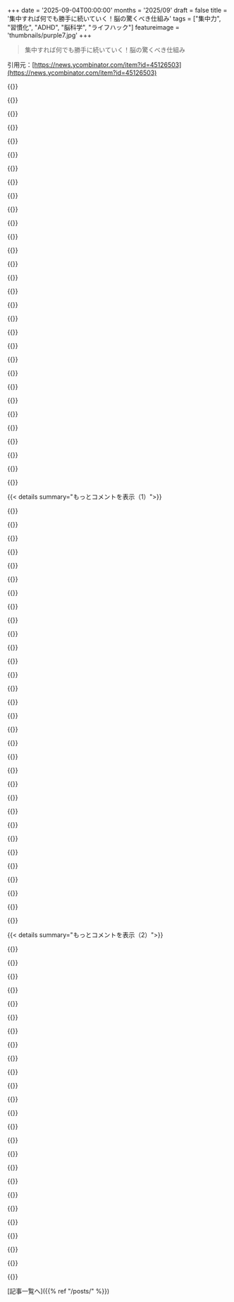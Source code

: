 +++
date = '2025-09-04T00:00:00'
months = '2025/09'
draft = false
title = '集中すれば何でも勝手に続いていく！脳の驚くべき仕組み'
tags = ["集中力", "習慣化", "ADHD", "脳科学", "ライフハック"]
featureimage = 'thumbnails/purple7.jpg'
+++

> 集中すれば何でも勝手に続いていく！脳の驚くべき仕組み

引用元：[https://news.ycombinator.com/item?id=45126503](https://news.ycombinator.com/item?id=45126503)




{{<matomeQuote body="記事は予想外だったけど良かったよ。精神医学はよく知らないけど、脳の化学反応の話は自分の経験と合う感じ。「とりあえず5分だけやってみよう、ダメならやめていいよ」って自分に言い聞かせるトリックを思い出したな。そしたら大体、そのまま続けたくなるんだよね。" userName="causal" createdAt="2025/09/04 13:51:56" color="#ff5c5c">}}




{{<matomeQuote body="「5分だけ集中して、嫌ならやめる」っていうトリックは、ADHDの管理に役立ってるよ。もちろん、その5分を始めるのがそもそも大変なんだけど、薬を飲んでる時はできる。簡単にやめられるって思うとすごい効果があって、5分過ぎると大抵そのまま続けちゃうんだ。" userName="thewebguyd" createdAt="2025/09/04 14:32:39" color="#38d3d3">}}




{{<matomeQuote body="それでうまくいけばいいけど、「5分できたら、やりたいから続けてる」って基準だと、俺は文字通り何もやりたくないってことになっちゃうな。正直、最近（この1ヶ月）医者と話してちゃんと治療を始めたばかりで、まだ薬の量を調整してる段階だよ。" userName="mhurron" createdAt="2025/09/04 15:05:02" color="#ff5733">}}




{{<matomeQuote body="もう一つ考えるべきなのは、薬を飲み始めたら、新しいスキルをたくさん身につける必要があるってことだよ。ADHDの薬を飲み始めた時、「うわー、集中できる！」って思ったのに、全力で間違ったことに集中しちゃったのを覚えてるな。" userName="jnovek" createdAt="2025/09/04 16:07:55" color="#ff33a1">}}




{{<matomeQuote body="どうやったらADHDって診断されるの？姉が最近40代で診断されたんだけど（別の国だけどね）、もしかして俺もADHDなのかなって。誰に聞いたらいいか分からないし、オンラインのクイズって全部何かを売りつけようとしてるみたいでさ。" userName="abustamam" createdAt="2025/09/04 20:50:56" color="">}}




{{<matomeQuote body="それは面白いね。俺は薬なしでもハイパーフォーカスは全然できるんだ。集中する対象を選ぶのが難しくて、それを解決するために薬を飲んでるよ。" userName="sotix" createdAt="2025/09/04 17:06:44" color="#ff33a1">}}




{{<matomeQuote body="オンラインのクイズを受けて、医者に話したら、医者もオンラインのクイズをしてくれて、Adderallを処方されたよ。Adderallが自分にとってどういう意味を持つのか理解するのに1年半かかったけど、すごく役立ってる。俺は40歳で、あんな刺激剤は初めてだった！高揚感には気を付けて。しばらく量が多すぎて最初は良かったんだけど、週末はダウンしちゃった。今は量を減らして、効きすぎないようにしてるよ。マインドフルネスとセルフコントロールが大事だね。" userName="SequoiaHope" createdAt="2025/09/04 21:09:27" color="#ff5733">}}




{{<matomeQuote body="「全然できる」って言うのは、いつでも好きな時にハイパーフォーカスを引き起こせるってことだと思うよ。俺の経験では、一番やりたくない時に、一番やりたくないことでそれが起きるんだ。" userName="gtirloni" createdAt="2025/09/04 18:21:05" color="#38d3d3">}}




{{<matomeQuote body="ありがとう！俺はマインドフルネスとセルフコントロールができてるって思いたいけど、もしかしたら自分を過大評価してるかもしれないな。" userName="abustamam" createdAt="2025/09/04 22:20:14" color="">}}




{{<matomeQuote body="アデロールは正直、結構トリッキーだったな。何が起きてるのか気づくのに時間がかかったよ。スタートアップで新しい仕事に就いてから、約一年経ってやっと使用パターンが問題になったんだ。今は毎日同じ時間に同じ量を飲むってのが俺の黄金ルールだよ。前は忙しい日に増やしてて、寝不足になったり、週末が最悪になるくらい気分が落ち込んだりしてたんだ。でもここ数か月、毎日量を守ってるから、すごく調子がいいんだ。このシンプルな指針と君の意識があれば、きっとうまくいくさ。" userName="SequoiaHope" createdAt="2025/09/05 02:05:47" color="#ff33a1">}}




{{<matomeQuote body="「行動がモチベーションの前に来る。」この言葉、俺の家ではもうミームになってるんだ。モチベーションがないときに「よし、それやっちゃえば、モチベーションも湧いてくるぞ！」って言えるから、すごく良いショートカットになるんだよね。" userName="mrexroad" createdAt="2025/09/04 15:36:54" color="#ff33a1">}}




{{<matomeQuote body="ビデオゲームは集中して楽しむのが好きなんだ。Clair Obscur Expedition 33みたいな客観的に面白いゲームもあるけど、ロード中にスマホでニュースとかHN見ちゃうんだよね。ゲーム自体は楽しんでるんだけど、集中してないから体験を損ねてる気がする。映画やTVではセカンドスクリーニングしないようにしてるし、結構できてるんだけどな。みんなやってるけど、俺はソロゲーだとやっちゃうから、なんだかモヤモヤするんだ。このコメント書いてたら、ADHDだって自己診断しちゃった気分だよ。" userName="abustamam" createdAt="2025/09/04 20:49:20" color="#ff5733">}}




{{<matomeQuote body="何年も前の話なんだけど、教授の友人がいてね。ある日、「段落を20回読んでも全然覚えられない。苦痛で戦いみたいだ」って相談したんだ。そしたら彼が「著者がなぜその内容を学ぶのに人生を費やしたのか、何に魅了されたのか、って視点で読んでみろ」って言ってくれたんだ。この視点の転換で、俺の世界はガラッと変わったよ。" userName="_boffin_" createdAt="2025/09/05 00:01:13" color="#38d3d3">}}




{{<matomeQuote body="それは俺の三番目の文と矛盾してる気がするな。ハイパーフォーカスって、何を集中するか選ぶことじゃないだろ。俺が言いたかったのは、ADHDは集中力の問題じゃなくて、何に集中するかを選ぶのが問題なんだ、ってことさ。" userName="sotix" createdAt="2025/09/05 12:32:18" color="">}}




{{<matomeQuote body="ドーパミンが快楽じゃなくて「未来の快楽を予測する」っていう現代の理解を、誰かがやっと正しく説明してくれて超嬉しいよ！快楽の化学物質は、側坐核の殻にあるグルタミン酸なんだからね。" userName="superkuh" createdAt="2025/09/04 14:45:32" color="#ff33a1">}}




{{<matomeQuote body="俺の経験則はこれだよ。「薬が効き始めたときに何をしてるか、それがその日ずっとやることになる」ってね。" userName="directmusic" createdAt="2025/09/04 16:47:40" color="#38d3d3">}}




{{<matomeQuote body="このコメント、俺をハッとさせたよ…だって、俺の今の考え方にすごく近くて、重要なピースが欠けてたのかもしれないって思わせるんだもん。ちょっとドキドキするけど、ワクワクもしてる。もっと深く考えてみる必要があるね。シェアしてくれてありがとう！" userName="braebo" createdAt="2025/09/08 22:15:32" color="">}}




{{<matomeQuote body="集中を邪魔してるのは、能力じゃなくて失敗への恐れとかじゃない？もうすでにやり遂げたって仮定して、そこから逆算して考えてみるのはどうかな。達成感と満足感から始めればいいんだ。もう終わったんだから。あとはやるだけってね。まあ、合う方法は人それぞれだけどさ。" userName="metabagel" createdAt="2025/09/04 15:32:07" color="#ff5733">}}




{{<matomeQuote body="ハイパーフォーカスって面白いよね。一つのことに深く集中しすぎて、飯も寝るのも忘れちゃうんだ。でも、何に集中するかは自分じゃ選べないのが難点だよな。" userName="otikik" createdAt="2025/09/04 15:38:35" color="#ff5c5c">}}




{{<matomeQuote body="いい提案だね。「とにかくやる」ってのはだいたい上手くいくもんだよな。" userName="rabbitlord" createdAt="2025/09/04 18:30:00" color="">}}




{{<matomeQuote body="自分の本当の能力がわかると、問題解決の戦略ってマジで変わるよな。タスクを始める時の嫌な気持ちは前と同じだけど、一度始めると最後までやり遂げられる自分に気づくと、「もう諦めるしかない」なんて思わなくなるんだ。" userName="DrewADesign" createdAt="2025/09/04 16:57:52" color="#38d3d3">}}




{{<matomeQuote body="集中を妨げるのは能力だけじゃない、失敗への恐れとかもあるよね。大人になっても、7歳の頃の自分に根差した信念に縛られてるってことに気づかない人が多いんだ。俺の父親はね、いつも俺に勝とうとしてたから、俺は「もうすぐ勝てる」って時に自滅しちゃう「カサンドラの呪い」を抱えちゃったんだよ。" userName="raducu" createdAt="2025/09/05 08:49:00" color="#ff5733">}}




{{<matomeQuote body="薬で治療を始めたら、新しいスキルを身につけなきゃいけないんだよね。俺の場合、SSRIを急にやめたら症状がぶり返しちゃってさ。結局、また薬を飲みながら、どう習慣を変えるかとか、色々学び直すことになったよ。" userName="gtirloni" createdAt="2025/09/04 18:19:38" color="#ff33a1">}}




{{<matomeQuote body="薬の飲みすぎによる陶酔感には気をつけろよ。プライマリケアの医者がいきなり高用量のAdderallを出すことが多いけど、最初だけ世界を征服した気分になるんだ。でも、その多幸感は続かない。だから良い医者は、少量から始めて徐々に増やしていくべきなんだよ。" userName="Aurornis" createdAt="2025/09/05 21:23:05" color="#785bff">}}




{{<matomeQuote body="俺も同じだよ。初めて薬を飲み始めた時、これは痛い教訓だったね。やったー、やっとタスクに集中できる！ってなるんだけど、それがたまたま薬が効き始めた時にやってたタスクになっちゃうんだよな。" userName="thewebguyd" createdAt="2025/09/04 17:00:13" color="#38d3d3">}}




{{<matomeQuote body="俺もわかるよ。時々、自分が集中したいことにハイパーフォーカスを発動できることすらあるんだ。でもね、必要な時にそれを止められないんだよな。" userName="myth2018" createdAt="2025/09/04 23:17:21" color="">}}




{{<matomeQuote body="それは本当だね。もし今ハマってることなら、いつでも集中力を発揮できるんだ。仕事中だろうが、シャワー中だろうが、誕生日パーティーだろうが関係なくね。でも、そういう場所で本来達成したい目標には全然役に立たないんだよな。" userName="Aeolun" createdAt="2025/09/04 23:19:09" color="#785bff">}}




{{<matomeQuote body="手助けできて嬉しいよ。頑張ってね。" userName="SequoiaHope" createdAt="2025/09/06 11:59:06" color="">}}




{{<matomeQuote body="分かった、説明ありがとう。僕の場合、ハイパーフォーカスするセッション（時には役に立つこと、時には無駄なことだけど）が、途方もないレベルの集中力散漫の間に挟まるから、記事には全然共感できないんだよね。" userName="gtirloni" createdAt="2025/09/05 15:51:24" color="">}}




{{<matomeQuote body="僕が役立ったと思うおすすめの本だよ。オーディオブックもあるかもしれない、それが君の好みならね。<br>https://bookshop.org/p/books/learned-optimism-how-to-change-...<br>https://bookshop.org/p/books/the-now-habit-a-strategic-progr..." userName="metabagel" createdAt="2025/09/04 15:37:03" color="#ff5733">}}




{{< details summary="もっとコメントを表示（1）">}}

{{<matomeQuote body="Byung-Chul Hanの『The Disappearance of Rituals』を思い出すね。本の前提を簡潔に言うのは難しいんだけど、ある意味で、時間と注意を瞬間や主題にわたって水平にではなく、垂直に積み重ねて構造化することについてだと思うんだ。" userName="jpopesculian" createdAt="2025/09/04 13:14:48" color="">}}




{{<matomeQuote body="なんて偶然！「Philosophize This!」の最新エピソードが「The Philosophy of Zen Buddhism - Byung Chul Han」というタイトルなんだって！[0]彼のことは今まで聞いたことなかったよ。どうやら彼の本『The Burnout Society』がおすすめらしいね。[0]https://open.spotify.com/episode/3jdvGsEdrpEEjMBJG5oRaH?si=g..." userName="maroonblazer" createdAt="2025/09/04 13:28:28" color="#ff5c5c">}}




{{<matomeQuote body="「Philosophize this」は西洋の規範から離れて、もっと神秘的で非二元的なものへ進むクールな流れに乗ってて、どんどん面白くなってるね。数年前に Deleuze にハマって、最近その全体の進展を聞くのが楽しいんだ。1、2年くらいやった Alan Watts マラソンとも面白い重なりがあるんだよね。" userName="bobson381" createdAt="2025/09/04 14:30:03" color="">}}




{{<matomeQuote body="昔 Deleuze を読むのに苦労したんだ。おすすめある？要約は面白いけど、文章自体は難解に感じるんだよね。" userName="wry_discontent" createdAt="2025/09/04 15:52:59" color="">}}




{{<matomeQuote body="要するに、友達と読むか、ドラッグとして読むか、ドラッグみたいに読むかだね。ぶっ飛んでるよ。僕は『A Thousand Plateaus』が大好きな数人の友達とグループで読んでたんだけど、一緒に声に出して笑ったり、本について話したりするのが最高だった。多分それが一番良いアプローチ方法だね。あと、そのうちの一人のアドバイスで、ATPの導入部分だけ読んで、スマホとか何も持たずに外を散歩して、その概念の塊が頭の中でぐるぐるするのを眺めてたんだ。それから一晩寝て、グループ読書を始めたんだ。特に Guattari と一緒だと、本というより幻覚剤みたいなもので、軽い気持ちであらゆる角度からアプローチするのがなぜか役立つんだ。Deleuze は ATP で異論にはあまり興味がないみたいで、ただ新しい概念を投げかけて、それが刺さるか見てる感じだね。" userName="bobson381" createdAt="2025/09/04 16:47:23" color="#ff33a1">}}




{{<matomeQuote body="そのエピソード、すごくいいね！おすすめしてくれてありがとう。" userName="prrar" createdAt="2025/09/04 14:44:02" color="">}}




{{<matomeQuote body="話はそれるけど、『The Disappearance of Rituals』は楽しかった？去年、Byung-Chul Han の本を読み漁ったんだ。『The Crisis of Narration』『In The Swarm』『Psychopolitics』『The Burnout Society』を読んで、どれもすごく楽しめたよ。内容が濃いから、最低2回読むことに決めて、ちょうど今それが終わるところなんだ。彼から次に何を読むか探してて、『The Disappearance of Rituals』を考えてたんだ。" userName="piva00" createdAt="2025/09/04 13:23:01" color="#ff5733">}}




{{<matomeQuote body="Byung-Chul Han に興味があるなら、Marc Augé の『Non-places: An Anthropology of Supermodernity』も楽しめるかもね。Byung-Chul Han は『Psychopolitics』で Augé のこの本のアイデアをたくさん参考にしているんだ。難解だし、翻訳が下手か書き方が悪いかのどちらかだけど、アイデアは素晴らしいよ。" userName="peterldowns" createdAt="2025/09/04 16:14:53" color="#38d3d3">}}




{{<matomeQuote body="映画「素晴らしき哉、人生！」の異例の成功は、著作権切れでTVで繰り返し放送されたためかも。当初は興行的に失敗したけど、繰り返しの露出とクリスマスの良い思い出と結びついて、今では名作扱いされてるんだって。これって記事のテーマに関係あるかもね。https://en.wikipedia.org/wiki/It%27s_a_Wonderful_Life#Recept..." userName="triceratops" createdAt="2025/09/04 16:12:58" color="#ff33a1">}}




{{<matomeQuote body="うーん、それとは違う仕組みだと思うな。ホリデー中にTVで流れる映画って、みんなあんまり集中して見てない気がするし。" userName="monktastic1" createdAt="2025/09/04 19:51:51" color="">}}




{{<matomeQuote body="「素晴らしき哉、人生！」が20年間も24時間放送されたのは、著作権がめちゃくちゃになってTV局がただの穴埋めに使ってたからだよ。昔は「34丁目の奇跡」と競ってただけなのに、そのうちどこもかしこもでやってて、放送されすぎてもう嫌いになったくらいだね。" userName="hinkley" createdAt="2025/09/04 17:27:25" color="#ff33a1">}}




{{<matomeQuote body="「ショーシャンクの空に」も似たような話だよ。公開当初はダメだったけど、TVで何度も放送されて今じゃ名作扱い。それと「恋はデジャ・ブ」もそう。エバートも後から評価を上げたんだよね。何度も「恋はデジャ・ブ」を見るともっと好きになるって、なんか作品の内容と合ってて面白いね。https://en.wikipedia.org/wiki/The_Shawshank_Redemption#Criti...<br>https://en.wikipedia.org/wiki/Groundhog_Day_(film)#Post-rele..." userName="triceratops" createdAt="2025/09/04 17:36:33" color="#ff5733">}}




{{<matomeQuote body="成功をただTVでの繰り返し放送のせいにするのは違うと思うな。映画館向きじゃないアート性の高い作品が、時間をかけてファンを増やし、古典として定着するんだよ。どれも公開前に批評家からある程度の評価はあったけど、興行は失敗して、その後ゆっくりと評判を築いていったんだ。" userName="ricardobeat" createdAt="2025/09/04 20:05:52" color="#ff5733">}}




{{<matomeQuote body="＞成功をただTVでの繰り返し放送のせいにするのは違うと思うな<br>僕が言いたいのは、繰り返しのTV放送があったからこそ、観客や批評家がこれらの映画を深く考察し、その芸術的な価値を再評価できたってことなんだよ。時間をかけた持続的な注意が、評価を変えたんだ。" userName="triceratops" createdAt="2025/09/04 23:18:01" color="#ff33a1">}}




{{<matomeQuote body="車でカセットテープのアルバムを何度も聴いて、深い曲（deep tracks）が好きになった経験があるよ。あと、Sony Indiaが古い映画をYouTubeに上げてるけど、あんまり見られてないみたいだね。https://youtube.com/@sonypicturesindia-english?si=G20TZ6NnVk..." userName="acomjean" createdAt="2025/09/05 04:54:02" color="#45d325">}}




{{<matomeQuote body="この理論、賛成だね！メディアがヒットするには2つのパターンがあるんだよ。1つ目は、最初から強烈に心を掴まれて夢中になるパターン。2つ目は、何度か見たり聞いたりして、じっくり考えて、時間をかけてどっぷりハマっていくパターン。これ以外は、ただ通り過ぎて印象に残らないだけだね。" userName="BizarroLand" createdAt="2025/09/04 23:42:13" color="#45d325">}}




{{<matomeQuote body="私には別の経験があるんだ。「赤ちゃん泥棒」を彼女と別れた直後に見たら、出てくる問題を全部悲劇に感じて映画が嫌いだった。でも、少し時間が経ってまた見たら、それから何年も私のお気に入りの映画になったよ。" userName="greggman65" createdAt="2025/09/05 05:05:07" color="#38d3d3">}}




{{<matomeQuote body="「ショーシャンクの空に」を数年前に初めて見たけど、いまいちで期待外れだったんだ。「恋はデジャ・ブ」も一度見たけど、古すぎて最後まで見れなかったし。でも、このコメントを読んで考え直したよ。これらの映画の魅力って、単なるノスタルジアじゃなくて、繰り返し見ることや展開が予測できることが「コンフォートフード」みたいに感じさせるのかもね。" userName="rrrrrrrrrrrryan" createdAt="2025/09/04 18:31:25" color="#ff5733">}}




{{<matomeQuote body="『ショーシャンクの空に』がIMDB1位だけど、俺的には「史上最高」とは思わないんだよね。7-8/10って感じ。でも、『アラビアのロレンス』や『2001年宇宙の旅』は「史上最高」って感じたな。だって、すごい映像だし、テーマも壮大で、音楽もド迫力だったからね。ショーシャンクは色んな人に評価されやすい、一番論争がない映画なのかもね。" userName="joegibbs" createdAt="2025/09/05 05:00:16" color="#ff5733">}}




{{<matomeQuote body="「何度も見たり、予測できるから心地良いんだ」って意見もあるけど、もっと簡単な話だよ。結局、人それぞれ好みが違うだけだろ。" userName="allturtles" createdAt="2025/09/04 19:56:49" color="">}}




{{<matomeQuote body="人って人生の段階で変わるんだよな。俺は20代で『カサブランカ』を見た時、全然感動しなかったんだ。でも、50代でまた見たら、震えるくらい泣いちゃったよ。20代の頃は主人公たちが何を諦めたのか分かんなかったけど、50代になって、選択や状況で失われた愛を経験したら、すごく共感できたんだ。" userName="greggman65" createdAt="2025/09/05 05:07:53" color="#ff33a1">}}




{{<matomeQuote body="記事の『ショーシャンクの空に』の評価まとめ、Wikipediaと合ってなくないか？ Wikipediaには「試写会は最高だった」って書いてあるし、オスカー候補にもなったって。それに、その年のレンタル映画で1位だったんだぜ。" userName="greggman65" createdAt="2025/09/05 05:00:50" color="#45d325">}}




{{<matomeQuote body="“最高の映画”リストには批評家の評価と観客の支持がある映画が多いんだね。『ショーシャンクの空に』は批評家にはウケたけど、映画館ではダメだった。でも、ホームビデオ市場で巻き返して、その年のレンタル映画で1位になったんだ。記事にもあるけど、良い評判、何度も見られること、男女両方からの支持が成功の鍵だったらしいよ。『素晴らしき哉、人生！』、『恋はデジャ・ブ』、そして『ショーシャンク』の3作は、最初は評価されたけど、まさかこんな伝説になるとは誰も思わなかっただろうね。" userName="triceratops" createdAt="2025/09/05 11:15:33" color="#ff5c5c">}}




{{<matomeQuote body="“思考に気をつけなさい、<br>それは言葉になる；<br>言葉に気をつけなさい、<br>それは行動になる；<br>行動に気をつけなさい、<br>それは習慣になる；<br>習慣に気をつけなさい、<br>それは性格になる；<br>性格に気をつけなさい、<br>それは運命になる。”<br>って格言があるよね。でもこれ、よく老子の言葉だって言われるけど、違うらしいよ。" userName="onenite" createdAt="2025/09/04 21:03:53" color="#ff5733">}}




{{<matomeQuote body="ブリハッドアーラニヤカ・ウパニシャッドっていう紀元前7世紀頃の書物にも似たような考えがあるんだ。<br>“そして、人は欲望で成り立っていると言う。そして、彼の欲望がそうであるように、彼の意志もそうである；そして彼の意志がそうであるように、彼の行動もそうである；そして彼がどんな行動をしても、彼はそれを刈り取るだろう。”<br>ってね。" userName="akprasad" createdAt="2025/09/04 22:49:14" color="#38d3d3">}}




{{<matomeQuote body="その言葉、老子は言ってないよ。どうやら1970年代のあるスーパーマーケットチェーンのオーナーが言ったのが始まりみたいだね。" userName="ants_everywhere" createdAt="2025/09/04 21:32:32" color="#45d325">}}




{{<matomeQuote body="しまった！ちゃんと調べとくべきだったなー。すごく本当っぽい話だったからさ。訂正してくれてありがとうね。" userName="onenite" createdAt="2025/09/04 21:57:04" color="">}}




{{<matomeQuote body="どういたしまして！そうだよね、信じちゃうよね。" userName="ants_everywhere" createdAt="2025/09/04 22:22:48" color="">}}




{{<matomeQuote body="そう、すごく古い考え方なんだ。「考えたように、私たちはなる」ってブッダも言ってるもんね。" userName="_mu" createdAt="2025/09/04 21:30:30" color="">}}




{{<matomeQuote body="ありがとう！ダンマパダ（ブッダの言葉、たぶんね）の最初の対の詩を共有しようと思ってたんだ。最初のコメントで誤って引用しちゃったけど、こっちの方が良かったかもね。<br>心はすべての精神状態に先行し、それらの主であり、心によって作られる。不純な心で話したり行動したりすれば、苦しみが牛の足跡を追う車輪のように続く。純粋な心で話したり行動したりすれば、幸福は決して離れない影のように続く。<br>Source: https://www.buddhanet.net/e-learning/buddhism/dp01/" userName="onenite" createdAt="2025/09/04 22:03:23" color="#38d3d3">}}

{{</details>}}




{{< details summary="もっとコメントを表示（2）">}}

{{<matomeQuote body="もちろん。集中するものが心を消費し、その中で育っていく。悪い種類はしばしば「反芻」と呼ばれるよね。砂漠の父 John Cassian[0]がこの点で面白いかもしれない。彼は心を水車の比喩で表現しているんだ。水車は止めることができないから（水が流れ続けて石臼を回し続ける）、石臼に何を注ぐかを選ぶしかないんだ。高品質の小麦を入れれば、高品質の小麦粉ができる。毒麦を入れたり加えたりすれば、有毒なものができるんだ。蒔いたものは刈り取るし、心や注意を汚れたもので蒔けば、汚れたものが芽生え、広がり、転移するだろう。心の庭を賢く耕そう。心がさまよったら、引き戻すんだ。良い作物が心の中の雑草を窒息させればいい。だから思考や想像力には倫理があるんだ。特定のことを意図的に考えるのは間違ってる。愚かな考えや醜い考えは意図せず頭に入ってくるかもしれないけど、心を良い考えに引き戻すことはできる。悪い考えにふけったり追求したりすると、内側から腐敗し、その結果として悪い行動の土台を作ってしまうんだ。<br>(備考: 数年前、Cassianの「Conferences」[1]からの抜粋本に関するリンクがHNで話題になったけど、今は見つけられないんだ。)<br>[0] https://www.newadvent.org/fathers/3508.htm<br>[1] https://a.co/d/cbxYLo7" userName="lo_zamoyski" createdAt="2025/09/04 13:47:03" color="#ff5733">}}




{{<matomeQuote body="Dhammapada（約2500年前のブッダの言葉、たぶんね）の最初の対の詩を思い出したよ。<br>心はすべての精神状態に先行し、それらの主であり、心によって作られる。不純な心で話したり行動したりすれば、苦しみが牛の足跡を追う車輪のように続く。純粋な心で話したり行動したりすれば、幸福は決して離れない影のように続く。<br>Source: https://www.buddhanet.net/e-learning/buddhism/dp01/" userName="onenite" createdAt="2025/09/04 22:15:40" color="#785bff">}}




{{<matomeQuote body="「意図せずに愚かだったり醜い思考が頭に入ってくるかもしれないけど、良い思考に引き戻せる」って言うけど、俺の経験だと、一番良い方法は中立的な姿勢を保って、そういうネガティブで役に立たない思考はただ手放すことだよ。バイバイって手を振って、心に自然と他のことに移らせてあげるんだ。" userName="metabagel" createdAt="2025/09/04 15:42:50" color="#ff5733">}}




{{<matomeQuote body="うん、まさにそう！俺はアート制作を使って、同じように集中力を向けてるんだ。<br>公園で叫んでる子供は、乾燥した土地よりも古い不死の超生物の最新の結実体だ。一方で、ベタベタしててちょっとおしっこみたいな匂いがする。<br>俺の作品は、こんな風に注意深く観察するのに役立つんだ。どうすれば、良い俳句を作るような直接的で新鮮な意識で瞬間を体験できるだろう？<br>[1]: https://lucaaurelia.com/about" userName="photon_garden" createdAt="2025/09/04 13:02:25" color="#785bff">}}




{{<matomeQuote body="君の言葉とピクセル、楽しませてもらったよ！" userName="SonOfLilit" createdAt="2025/09/04 16:13:17" color="">}}




{{<matomeQuote body="それはDefault Mode Networkのことだね。著者も言ってたけど、不安や反芻に苦しむ人たちは、Default Mode Networkを中断する内在的なメカニズムが不足しているんだ。" userName="energy123" createdAt="2025/09/04 13:11:00" color="#ff5733">}}




{{<matomeQuote body="メカニズムの不足じゃないよ。脳のバグった配線で、ある時点である物質が不足したりすることで、脳がバグの影響が少ない「経路」に血液を再ルーティングさせられたんだ。元々機能する経路の血流を増やせば、埋もれたメカニズムも回復できるよ。ADHDの人とかも、PFC（前頭前皮質）の血流や酸素供給がわずかに低下してたけど、正常レベルに戻るとADHDのネガティブな症状が改善する。脳のどの領域でもそうだね*。<br>虚血後回復の研究で確認されてるはずだよ。脳領域全体の経路を特定するのは簡単じゃないけどね。*血流や酸素供給が良くなれば、大抵の生物（やその一部）のパフォーマンスは上がるんだ。" userName="wtbdbrrr" createdAt="2025/09/04 13:52:51" color="#ff5c5c">}}




{{<matomeQuote body="そういう確固たる根拠はないと思うな。右と左の前頭前皮質の血流に大きな差があり、右が優位なことがADHDの症状の重さと関連するっていう研究は少なくとも一つあったけどね。<br>「右のrCBFが高く、左のrCBFが低いほど、臨床症状の重症度が高いことの予測因子だった」 [0]<br>でも、発達上の違いってのは、一般的な現象に貢献していなくても、広範囲にわたって相関してるんだ。特に近接する現象ではね。発達シグナルは体全体に広範囲な影響を及ぼすからね。だから、因果関係を主張するハードルはすごく高いよ。機能的な相関がなくても、発達上の相関だけかもしれないし、因果関係が逆の場合もある。つまり、横方向のPFCの発達の違いが循環系の動員の違いを生んだのであって、逆じゃないかもしれない。あるいは機能的・物理的な因果関係があったとしても、ADHDは他の多くの脳の違いとも相関している。じゃあそれは重要なのか？<br>それに、たとえ重要だとしても、発達後の血流を減らしたり増やしたりして、本当に全体的にメリットがあるのか？どこかを減らしてどこかを増やしたとしても、発達後では一様に役立つとは思えないな。最後に、血流を増やすことと再バランスは全く別物だ。血流を増やす、あるいは利用可能な空気中の酸素を増やすことは、体のほとんどすべての機能を改善する。誰もが前頭前皮質への酸素が増えれば、ある程度までは恩恵を受けるだろうね。[0] https://pubmed.ncbi.nlm.nih.gov/11725823/" userName="Nevermark" createdAt="2025/09/04 14:53:59" color="#785bff">}}




{{<matomeQuote body="脳や体は遺伝的な状態に近づいて回復できるし、発達信号は体に広く影響するって。ADHDは遺伝だけじゃなく、生活習慣や環境も関係するんだ。脳の血流が減った状態から回復すれば、機能も回復するって考えてる。俺の意見だけど、ちゃんと研究で確認する必要があるね。" userName="wtbdbrrr" createdAt="2025/09/04 19:24:25" color="">}}




{{<matomeQuote body="「特定の原因から特定の効果が生じる」って言っても、それがいつもそうだとは限らないよ。君は「どこかで読んだ」ってだけで断定しすぎだよ。生物学は複雑で、断片的な証拠を並べても真実じゃない。" userName="fwipsy" createdAt="2025/09/04 22:15:28" color="">}}




{{<matomeQuote body="精神問題の原因を断定するんじゃなくて、調べる価値がある分野だって知ることが大事だよ。科学哲学だって最初は誰かのガレージから始まったんじゃない？" userName="wtbdbrrr" createdAt="2025/09/05 19:06:47" color="">}}




{{<matomeQuote body="異常な生理機能の話で「基準へのあらゆる増加が有益」なんて仮定できないでしょ。ある場所の血流を減らして別の場所で増やすって仮定は…もう言葉も出ないよ。君のコメントは弱い論理でいっぱいだね。" userName="Nevermark" createdAt="2025/09/04 22:45:46" color="">}}




{{<matomeQuote body="血流を減らして増やすって意味じゃなくて、全ての周辺領域で増やすってことだよ。論理が弱いってのは認めるけど、メリットはあるはず。もし血流減少が異常な生理の原因なら、その逆も真でしょ？俺の足の例みたいにね。" userName="wtbdbrrr" createdAt="2025/09/05 19:00:54" color="">}}




{{<matomeQuote body="血流減少が原因とは限らないよ、相関は因果じゃないからね。血流の違いは「必要性の低下」かもしれないし、君の主張は想像の飛躍だよ。科学的思考は重要だけど、「もっともらしい推論（bullshit）」は危険だね。" userName="Nevermark" createdAt="2025/09/06 04:31:01" color="#45d325">}}




{{<matomeQuote body="もしそれが原因なら相関じゃないよ。血流と酸素供給の改善も、全体と特定部位では効果が違う。左利きの子の脳のリルーティングみたいにね。Dr. Houseみたいに仮説を検証するのが大事だよ。Fmri研究も必要だね。俺も勉強し直して大学に戻りたいな。" userName="wtbdbrrr" createdAt="2025/09/07 19:06:56" color="">}}




{{<matomeQuote body="「もしそれが原因なら」っていうのは循環論法だよ。テストできないアイデアは一旦置いて、もっと多くの可能性を探ろう。俺はADHDだけど、自分を「直す」んじゃなくて、他者のために生産的なことをすれば、自然と自分も成長するって気づいたんだ。君の好奇心を活かして、もっと大きな目標を目指そうよ。" userName="Nevermark" createdAt="2025/09/07 21:31:23" color="#45d325">}}




{{<matomeQuote body="Addams、落ち着けよ。現実からフィードバックを得るって言うけど、俺の家族は複雑でさ、目覚めるのが遅すぎたんだよ。ADHDは修正できないって言うけど、サッカー選手が苦手な足で練習してトップになったみたいに、君も遺伝的なADHDのベースラインを超えられるはずだよ。" userName="wtbdbrrr" createdAt="2025/09/09 20:37:23" color="">}}




{{<matomeQuote body="それってすごい主張だね。聞いたことないんだけど、情報源を教えてくれる？" userName="fwipsy" createdAt="2025/09/04 14:16:02" color="">}}




{{<matomeQuote body="あのコメントの主張はどうかと思うけど、俺のリサーチだとADHD脳はアミノ酸やミネラルが不足してるっぽい。栄養不足を脳が補うために再配線されるっていう話を信じてるよ。スピルリナを飲んだら不安や反芻思考が減って調子が良いんだ。Richard Feynmanも、やりたいことがあってもできないって言ってたよね。この記事は最高。最近はArts and Craftsを再開して、AIや家族も巻き込んで色々試してる。みんながボイスメモで記録したり会話が増えたりしてるよ。" userName="jimkri" createdAt="2025/09/04 15:04:51" color="#785bff">}}




{{<matomeQuote body="俺の”研究”を裏付けるために読んだ論文をいくつか挙げるね、書き忘れちゃったから、君の指摘は正しいよ！<br>Study - https://pmc.ncbi.nlm.nih.gov/articles/PMC7995246/<br>Study - https://pmc.ncbi.nlm.nih.gov/articles/PMC6309508/<br>他にも読んでるのがあるから、興味あったら教えるよ。これが飲んでるスピルリナね: https://www.amazon.com/Premium-Chlorella-Spirulina-250-Table...8年以上前から飲んでて、1年休憩してから再開したんだ。汗かきだからアミノ酸も流れ出るんだよね。" userName="jimkri" createdAt="2025/09/08 14:13:43" color="#ff33a1">}}




{{<matomeQuote body="この中で俺が知ってるのは、瞑想してる人のPFCが成長してADHDの症状が改善するっていう話だけだな。それが信頼できる研究だったかは覚えてないけど、10年以上前に読んだ気がするよ。" userName="devin" createdAt="2025/09/04 14:34:46" color="">}}




{{<matomeQuote body="それはライフスタイルの変化で脳の化学構造が変わるってこと。瞑想は、ちゃんと集中してやればADHDの脳が慣れてるのとは全然違う時間感覚を作り出すんだ。瞑想は夢じゃないし、Default Mode Networkが制御されてるわけでもない。君は目覚めてて”明晰”で、想像力とか”hyperlight association”みたいなものからくる認知スタイルに囚われてないんだよ。" userName="wtbdbrrr" createdAt="2025/09/04 19:34:35" color="#ff5c5c">}}




{{<matomeQuote body="ごめん、これ以上詳しく調べる時間がないんだ。でも、関連ソースとしては、fMRI研究全般、特に虚血からの回復時や回復後の認知機能に関する研究は間違いないよ。あと、性発達の研究とか性ホルモン代謝の阻害に関する研究も。Michael Levinの研究も何かヒントになるかもだけど、どのキーワードで探せばいいか自信がないな。" userName="wtbdbrrr" createdAt="2025/09/04 19:43:03" color="#38d3d3">}}




{{<matomeQuote body="俺がエンデュランスアスリートだった時も、症状はそんなに改善しなかったよ。改善したのはほとんどhedonic treadmillで説明できると思う。ただ苦しみに耐える時間が長くなっただけ、って感じかな。" userName="hinkley" createdAt="2025/09/04 17:32:46" color="">}}

{{</details>}}



[記事一覧へ]({{% ref "/posts/" %}})
